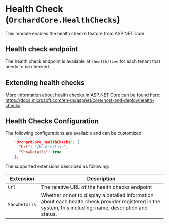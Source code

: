 # Health Check (`OrchardCore.HealthChecks`)

This module enables the health checks feature from ASP.NET Core.

## Health check endpoint

The health check endpoint is available at `/health/live` for each  tenant that needs to be checked.

## Extending health checks

More information about health checks in ASP.NET Core can be found here: <https://docs.microsoft.com/en-us/aspnet/core/host-and-deploy/health-checks>

## Health Checks Configuration

The following configurations are available and can be customized:

```json
    "OrchardCore_HealthChecks": {
      "Url": "/health/live",
      "ShowDetails": true
    },
```

The supported extensions described as following:

| Extension | Description |
| --- | --- |
| `Url` | The relative URL of the health checks endpoint |
| `ShowDetails` | Whether or not to display a detailed information about each health check provider registered in the system, this including: name, description and status. |

